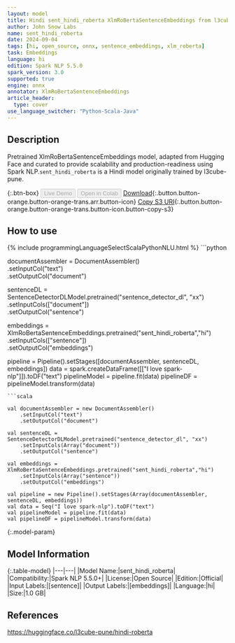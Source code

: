 ```yaml
---
layout: model
title: Hindi sent_hindi_roberta XlmRoBertaSentenceEmbeddings from l3cube-pune
author: John Snow Labs
name: sent_hindi_roberta
date: 2024-09-04
tags: [hi, open_source, onnx, sentence_embeddings, xlm_roberta]
task: Embeddings
language: hi
edition: Spark NLP 5.5.0
spark_version: 3.0
supported: true
engine: onnx
annotator: XlmRoBertaSentenceEmbeddings
article_header:
  type: cover
use_language_switcher: "Python-Scala-Java"
---
```


## Description

Pretrained XlmRoBertaSentenceEmbeddings model, adapted from Hugging Face and curated to provide scalability and production-readiness using Spark NLP.`sent_hindi_roberta` is a Hindi model originally trained by l3cube-pune.

{:.btn-box}
<button class="button button-orange" disabled>Live Demo</button>
<button class="button button-orange" disabled>Open in Colab</button>
[Download](https://s3.amazonaws.com/auxdata.johnsnowlabs.com/public/models/sent_hindi_roberta_hi_5.5.0_3.0_1725419364829.zip){:.button.button-orange.button-orange-trans.arr.button-icon}
[Copy S3 URI](s3://auxdata.johnsnowlabs.com/public/models/sent_hindi_roberta_hi_5.5.0_3.0_1725419364829.zip){:.button.button-orange.button-orange-trans.button-icon.button-copy-s3}

## How to use



<div class="tabs-box" markdown="1">
{% include programmingLanguageSelectScalaPythonNLU.html %}
```python
 
documentAssembler = DocumentAssembler() \
      .setInputCol("text") \
      .setOutputCol("document")

sentenceDL = SentenceDetectorDLModel.pretrained("sentence_detector_dl", "xx") \
      .setInputCols(["document"]) \
      .setOutputCol("sentence")

embeddings = XlmRoBertaSentenceEmbeddings.pretrained("sent_hindi_roberta","hi") \
      .setInputCols(["sentence"]) \
      .setOutputCol("embeddings")       
        
pipeline = Pipeline().setStages([documentAssembler, sentenceDL, embeddings])
data = spark.createDataFrame([["I love spark-nlp"]]).toDF("text")
pipelineModel = pipeline.fit(data)
pipelineDF = pipelineModel.transform(data)

```
```scala

val documentAssembler = new DocumentAssembler() 
    .setInputCol("text") 
    .setOutputCol("document")
    
val sentenceDL = SentenceDetectorDLModel.pretrained("sentence_detector_dl", "xx")
	.setInputCols(Array("document"))
	.setOutputCol("sentence")

val embeddings = XlmRoBertaSentenceEmbeddings.pretrained("sent_hindi_roberta","hi") 
    .setInputCols(Array("sentence")) 
    .setOutputCol("embeddings")

val pipeline = new Pipeline().setStages(Array(documentAssembler, sentenceDL, embeddings))
val data = Seq("I love spark-nlp").toDF("text")
val pipelineModel = pipeline.fit(data)
val pipelineDF = pipelineModel.transform(data)

```
</div>

{:.model-param}
## Model Information

{:.table-model}
|---|---|
|Model Name:|sent_hindi_roberta|
|Compatibility:|Spark NLP 5.5.0+|
|License:|Open Source|
|Edition:|Official|
|Input Labels:|[sentence]|
|Output Labels:|[embeddings]|
|Language:|hi|
|Size:|1.0 GB|

## References

https://huggingface.co/l3cube-pune/hindi-roberta